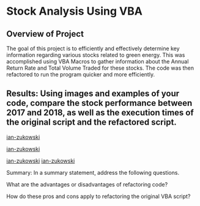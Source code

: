 # Stock Analysis Using VBA


## Overview of Project

The goal of this project is to efficiently and effectively determine key information regarding various stocks related to green energy. This was accomplished using VBA Macros to gather information about the Annual Return Rate and Total Volume Traded for these stocks. The code was then refactored to run the program quicker and more efficiently.

## Results: Using images and examples of your code, compare the stock performance between 2017 and 2018, as well as the execution times of the original script and the refactored script.

[ian-zukowski](Original_VBA_2017.png)

[ian-zukowski](VBA_Challenge_2017.png)




[ian-zukowski](Original_VBA_2018.png)   [ian-zukowski](VBA_Challenge_2018.png)


Summary: In a summary statement, address the following questions.

  What are the advantages or disadvantages of refactoring code?
  
  How do these pros and cons apply to refactoring the original VBA script?
